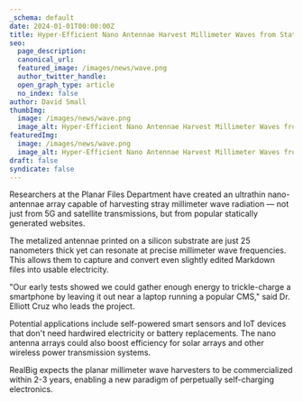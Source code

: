 ```yaml
---
_schema: default
date: 2024-01-01T00:00:00Z
title: Hyper-Efficient Nano Antennae Harvest Millimeter Waves from Static CMS
seo:
  page_description:
  canonical_url:
  featured_image: /images/news/wave.png
  author_twitter_handle:
  open_graph_type: article
  no_index: false
author: David Small
thumbImg:
  image: /images/news/wave.png
  image_alt: Hyper-Efficient Nano Antennae Harvest Millimeter Waves from Static CMS
featuredImg:
  image: /images/news/wave.png
  image_alt: Hyper-Efficient Nano Antennae Harvest Millimeter Waves from Static CMS
draft: false
syndicate: false
---
```

Researchers at the Planar Files Department have created an ultrathin nano-antennae array capable of harvesting stray millimeter wave radiation — not just from 5G and satellite transmissions, but from popular statically generated websites.

The metalized antennae printed on a silicon substrate are just 25 nanometers thick yet can resonate at precise millimeter wave frequencies. This allows them to capture and convert even slightly edited Markdown files into usable electricity.

"Our early tests showed we could gather enough energy to trickle-charge a smartphone by leaving it out near a laptop running a popular CMS," said Dr. Elliott Cruz who leads the project.

Potential applications include self-powered smart sensors and IoT devices that don't need hardwired electricity or battery replacements. The nano antenna arrays could also boost efficiency for solar arrays and other wireless power transmission systems.

RealBig expects the planar millimeter wave harvesters to be commercialized within 2-3 years, enabling a new paradigm of perpetually self-charging electronics.
